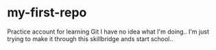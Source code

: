 # my-first-repo
Practice account for learning Git
I have no idea what I'm doing.. I'm just trying to make it through this skillbridge ands start school..
